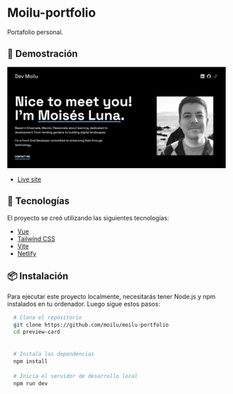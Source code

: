 # Moilu-portfolio

Portafolio personal.

## 🚀 Demostración

![Preview site](/src/assets/moilu-site.png?raw=true)

- [Live site](https://moilu.xyz)

## 🧰 Tecnologías

El proyecto se creó utilizando las siguientes tecnologías:

- [Vue](https://reactjs.org/)
- [Tailwind CSS](https://tailwindcss.com/)
- [Vite](https://vitejs.dev/)
- [Netlify](https://www.netlify.com/)

## 📦 Instalación

Para ejecutar este proyecto localmente, necesitarás tener Node.js y npm instalados en tu ordenador. Luego sigue estos pasos:

```bash
  # Clona el repositorio
  git clone https://github.com/moilu/moilu-portfolio
  cd preview-card


  # Instala las dependencias
  npm install

  # Inicia el servidor de desarrollo local
  npm run dev

```
